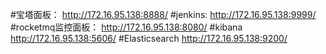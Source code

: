 #宝塔面板：
http://172.16.95.138:8888/
#jenkins:
http://172.16.95.138:9999/
#rocketmq监控面板：
http://172.16.95.138:8080/
#kibana
http://172.16.95.138:5606/
#Elasticsearch
http://172.16.95.138:9200/
